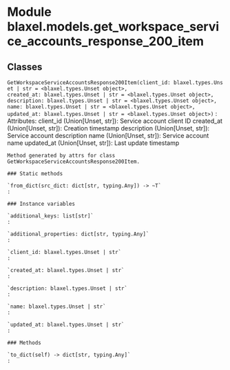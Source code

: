 Module blaxel.models.get_workspace_service_accounts_response_200_item
=====================================================================

Classes
-------

`GetWorkspaceServiceAccountsResponse200Item(client_id: blaxel.types.Unset | str = <blaxel.types.Unset object>, created_at: blaxel.types.Unset | str = <blaxel.types.Unset object>, description: blaxel.types.Unset | str = <blaxel.types.Unset object>, name: blaxel.types.Unset | str = <blaxel.types.Unset object>, updated_at: blaxel.types.Unset | str = <blaxel.types.Unset object>)`
:   Attributes:
        client_id (Union[Unset, str]): Service account client ID
        created_at (Union[Unset, str]): Creation timestamp
        description (Union[Unset, str]): Service account description
        name (Union[Unset, str]): Service account name
        updated_at (Union[Unset, str]): Last update timestamp
    
    Method generated by attrs for class GetWorkspaceServiceAccountsResponse200Item.

    ### Static methods

    `from_dict(src_dict: dict[str, typing.Any]) ‑> ~T`
    :

    ### Instance variables

    `additional_keys: list[str]`
    :

    `additional_properties: dict[str, typing.Any]`
    :

    `client_id: blaxel.types.Unset | str`
    :

    `created_at: blaxel.types.Unset | str`
    :

    `description: blaxel.types.Unset | str`
    :

    `name: blaxel.types.Unset | str`
    :

    `updated_at: blaxel.types.Unset | str`
    :

    ### Methods

    `to_dict(self) ‑> dict[str, typing.Any]`
    :